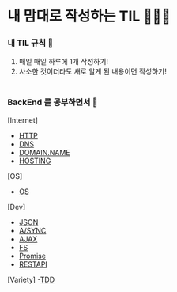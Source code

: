 # 내 맘대로 작성하는 TIL 🧙🏻‍♂️

### 내 TIL 규칙 🎳   

1. 매일 매일 하루에 1개 작성하기!
2. 사소한 것이더라도 새로 알게 된 내용이면 작성하기! <br><br>


### BackEnd 를 공부하면서 🙌 
[Internet]
- [HTTP](./BackEnd/web.md)
- [DNS](./BackEnd/dns.md)
- [DOMAIN.NAME](./BackEnd/domain.md)
- [HOSTING](./BackEnd/hosting.md)

[OS]
- [OS](./BackEnd/os.md)


[Dev]
- [JSON](./BackEnd/json.md) <br>
- [A/SYNC](./BackEnd/async.md)
- [AJAX](./NodeJs/ajax.md)
- [FS](./NodeJs/fs.md)
- [Promise](./NodeJs/promise.md)
- [RESTAPI](./NodeJs/restapi.md)

[Variety]
-[TDD](./BackEnd/tdd.md)





    
